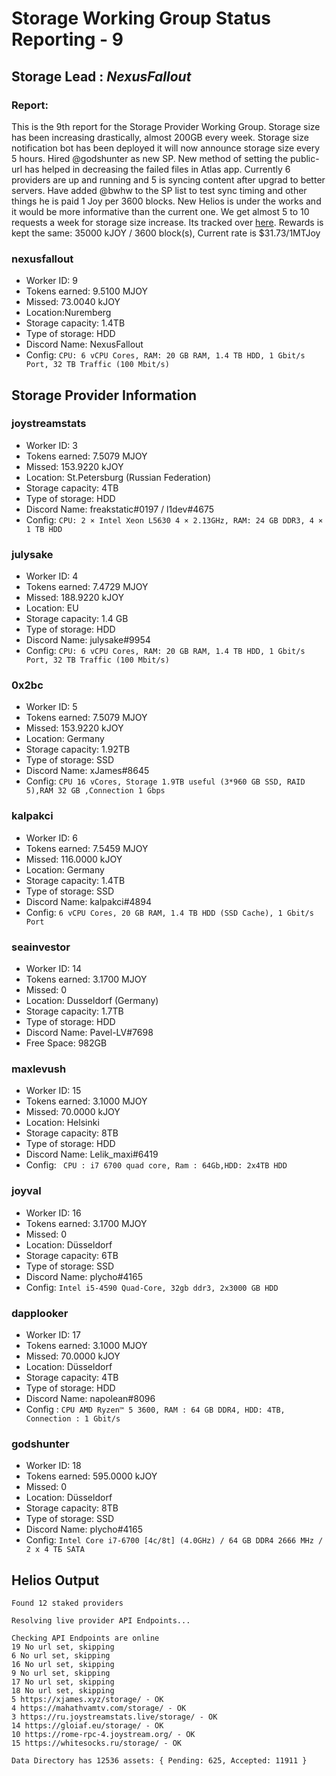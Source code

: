 # Storage Working Group Status Reporting - 9

## Storage Lead : _NexusFallout_

### Report:

This is the 9th report for the Storage Provider Working Group. Storage size has been increasing drastically, almost 200GB every week. Storage size notification bot has been deployed it will now announce storage size every 5 hours. Hired @godshunter as new SP. New method of setting the public-url has helped in decreasing the failed files in Atlas app. Currently 6 providers are up and running and 5 is syncing content after upgrad to better servers. Have added @bwhw to the SP list to test sync timing and other things he is paid 1 Joy per 3600 blocks. New Helios is under the works and it would be more informative than the current one. We get almost 5 to 10 requests a week for storage size increase. Its tracked over [here](https://testnet.joystream.org/#/forum/threads/423). Rewards is kept the same: 35000 kJOY / 3600 block(s), Current rate is $31.73/1MTJoy

### nexusfallout

- Worker ID: 9
- Tokens earned: 9.5100 MJOY
- Missed: 73.0040 kJOY
- Location:Nuremberg
- Storage capacity: 1.4TB
- Type of storage: HDD
- Discord Name: NexusFallout
- Config: `CPU: 6 vCPU Cores, RAM: 20 GB RAM, 1.4 TB HDD, 1 Gbit/s Port, 32 TB Traffic (100 Mbit/s)`

## Storage Provider Information

### joystreamstats

- Worker ID: 3
- Tokens earned: 7.5079 MJOY
- Missed: 153.9220 kJOY
- Location: St.Petersburg (Russian Federation)
- Storage capacity: 4TB
- Type of storage: HDD
- Discord Name: freakstatic#0197 / l1dev#4675
- Config: `CPU: 2 × Intel Xeon L5630 4 × 2.13GHz, RAM: 24 GB DDR3, 4 × 1 TB HDD`

### julysake

- Worker ID: 4
- Tokens earned: 7.4729 MJOY
- Missed: 188.9220 kJOY
- Location: EU
- Storage capacity: 1.4 GB
- Type of storage: HDD
- Discord Name: julysake#9954
- Config: `CPU: 6 vCPU Cores, RAM: 20 GB RAM, 1.4 TB HDD, 1 Gbit/s Port, 32 TB Traffic (100 Mbit/s)`

### 0x2bc

- Worker ID: 5
- Tokens earned: 7.5079 MJOY
- Missed: 153.9220 kJOY
- Location: Germany
- Storage capacity: 1.92TB
- Type of storage: SSD
- Discord Name: xJames#8645
- Config: `CPU 16 vCores, Storage 1.9TB useful (3*960 GB SSD, RAID 5),RAM 32 GB ,Connection 1 Gbps `

### kalpakci

- Worker ID: 6
- Tokens earned: 7.5459 MJOY
- Missed: 116.0000 kJOY
- Location: Germany
- Storage capacity: 1.4TB
- Type of storage: SSD
- Discord Name: kalpakci#4894
- Config: `6 vCPU Cores, 20 GB RAM, 1.4 TB HDD (SSD Cache), 1 Gbit/s Port`

### seainvestor

- Worker ID: 14
- Tokens earned: 3.1700 MJOY
- Missed: 0
- Location: Dusseldorf (Germany)
- Storage capacity: 1.7TB
- Type of storage: HDD
- Discord Name: Pavel-LV#7698
- Free Space: 982GB

### maxlevush

- Worker ID: 15
- Tokens earned: 3.1000 MJOY
- Missed: 70.0000 kJOY
- Location: Helsinki
- Storage capacity: 8TB
- Type of storage: HDD
- Discord Name: Lelik_maxi#6419
- Config: ` CPU : i7 6700 quad core, Ram : 64Gb,HDD: 2x4TB HDD`

### joyval

- Worker ID: 16
- Tokens earned: 3.1700 MJOY
- Missed: 0
- Location: Düsseldorf
- Storage capacity: 6TB
- Type of storage: SSD
- Discord Name: plycho#4165
- Config: `Intel i5-4590 Quad-Core, 32gb ddr3, 2x3000 GB HDD`

### dapplooker

- Worker ID: 17
- Tokens earned: 3.1000 MJOY
- Missed: 70.0000 kJOY
- Location: Düsseldorf
- Storage capacity: 4TB
- Type of storage: HDD
- Discord Name: napolean#8096
- Config : `CPU AMD Ryzen™ 5 3600, RAM : 64 GB DDR4, HDD: 4TB, Connection : 1 Gbit/s`

### godshunter

- Worker ID: 18
- Tokens earned: 595.0000 kJOY
- Missed: 0
- Location: Düsseldorf
- Storage capacity: 8TB
- Type of storage: SSD
- Discord Name: plycho#4165
- Config: `Intel Core i7-6700 [4c/8t] (4.0GHz) / 64 GB DDR4 2666 MHz / 2 x 4 TБ SATA`

## Helios Output

```
Found 12 staked providers

Resolving live provider API Endpoints...

Checking API Endpoints are online
19 No url set, skipping
6 No url set, skipping
16 No url set, skipping
9 No url set, skipping
17 No url set, skipping
18 No url set, skipping
5 https://xjames.xyz/storage/ - OK
4 https://mahathvamtv.com/storage/ - OK
3 https://ru.joystreamstats.live/storage/ - OK
14 https://gloiaf.eu/storage/ - OK
10 https://rome-rpc-4.joystream.org/ - OK
15 https://whitesocks.ru/storage/ - OK

Data Directory has 12536 assets: { Pending: 625, Accepted: 11911 }

```
